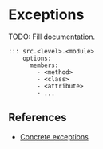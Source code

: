 # Exceptions

TODO: Fill documentation.

```mkdocs
::: src.<level>.<module>
    options:
      members:
        - <method>
        - <class>
        - <attribute>
        - ...
```

## References

- [Concrete exceptions](https://docs.python.org/3/library/exceptions.html#concrete-exceptions)
